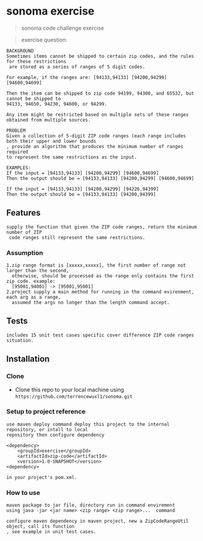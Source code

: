 # sonoma exercise

> sonoma code challenge exercise

> exercise question:

	BACKGROUND
	Sometimes items cannot be shipped to certain zip codes, and the rules for these restrictions  
	 are stored as a series of ranges of 5 digit codes. 
	
	For example, if the ranges are:	[94133,94133] [94200,94299] [94600,94699]

	Then the item can be shipped to zip code 94199, 94300, and 65532, but cannot be shipped to   
	94133, 94650, 94230, 94600, or 94299.

	Any item might be restricted based on multiple sets of these ranges obtained from multiple sources.

	PROBLEM
	Given a collection of 5-digit ZIP code ranges (each range includes both their upper and lower bounds  
	, provide an algorithm that produces the minimum number of ranges required
	to represent the same restrictions as the input.
	
	EXAMPLES:
	If the input = [94133,94133] [94200,94299] [94600,94699]
	Then the output should be = [94133,94133] [94200,94299] [94600,94699]

	If the input = [94133,94133] [94200,94299] [94226,94399] 
	Then the output should be = [94133,94133] [94200,94399]

## Features

	supply the function that given the ZIP code ranges, return the minimum number of ZIP  
	 code ranges still represent the same restrictions.

### Assumption
	
	1.zip range format is [xxxxx,xxxxx], the first number of range not larger than the second,
	  otherwise, should be processed as the range only contains the first zip code. example:
	  [95001,94001] -> [95001,95001]
	2.project supply a main method for running in the command evirenment, each arg as a range,
	  assumed the args no longer than the length command accept. 

## Tests

	includes 15 unit test cases specific cover difference ZIP code ranges situation.
	
## Installation
	
### Clone

- Clone this repo to your local machine using `https://github.com/terrencewuxl1/sonoma.git`

### Setup to project reference

	use maven deploy command deploy this project to the internal repository, or intall to local
	repository then configure dependency  
	
	<dependency>  
		<groupId>exercise</groupId>  
		<artifactId>zip-code</artifactId>  
		<version>1.0-SNAPSHOT</version>  
	<dependency>  

	in your project's pom.xml.
	
### How to use

	maven package to jar file, directory run in command envirement 
	using java -jar <jar name> <zip range> <zip range>...  command

	configure maven dependency in maven project, new a ZipCodeRangeUtil object, call its function
	, see example in unit test cases.
	
	




